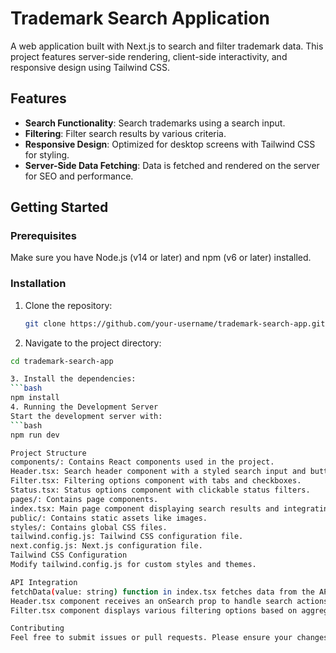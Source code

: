 # Trademark Search Application

A web application built with Next.js to search and filter trademark data. This project features server-side rendering, client-side interactivity, and responsive design using Tailwind CSS.

## Features

- **Search Functionality**: Search trademarks using a search input.
- **Filtering**: Filter search results by various criteria.
- **Responsive Design**: Optimized for desktop screens with Tailwind CSS for styling.
- **Server-Side Data Fetching**: Data is fetched and rendered on the server for SEO and performance.

## Getting Started

### Prerequisites

Make sure you have Node.js (v14 or later) and npm (v6 or later) installed.

### Installation

1. Clone the repository:

   ```bash
   git clone https://github.com/your-username/trademark-search-app.git

2. Navigate to the project directory:
  ```bash
  cd trademark-search-app

3. Install the dependencies:
  ```bash
  npm install
4. Running the Development Server
Start the development server with:
  ```bash
  npm run dev

Project Structure
  components/: Contains React components used in the project.
  Header.tsx: Search header component with a styled search input and button.
  Filter.tsx: Filtering options component with tabs and checkboxes.
  Status.tsx: Status options component with clickable status filters.
  pages/: Contains page components.
  index.tsx: Main page component displaying search results and integrating Header, Filter, and Status.
  public/: Contains static assets like images.
  styles/: Contains global CSS files.
  tailwind.config.js: Tailwind CSS configuration file.
  next.config.js: Next.js configuration file.
  Tailwind CSS Configuration
  Modify tailwind.config.js for custom styles and themes.

API Integration
  fetchData(value: string) function in index.tsx fetches data from the API based on the search term.
  Header.tsx component receives an onSearch prop to handle search actions.
  Filter.tsx component displays various filtering options based on aggregations.

Contributing
  Feel free to submit issues or pull requests. Please ensure your changes adhere to the project's coding standards.
